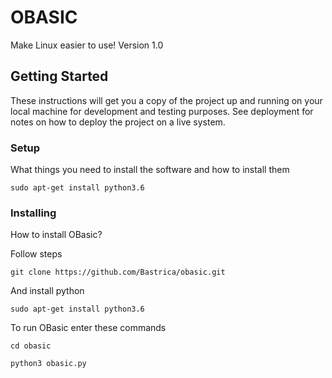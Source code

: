 # OBASIC

Make Linux easier to use! Version 1.0

## Getting Started

These instructions will get you a copy of the project up and running on your local machine for development and testing purposes. See deployment for notes on how to deploy the project on a live system.

### Setup

What things you need to install the software and how to install them

```
sudo apt-get install python3.6
```

### Installing

How to install OBasic?

Follow steps

```
git clone https://github.com/Bastrica/obasic.git
```

And install python 

```
sudo apt-get install python3.6
```

To run OBasic enter these commands

```
cd obasic
```

```
python3 obasic.py
```


